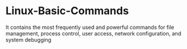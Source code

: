 # Linux-Basic-Commands
It contains the most frequently used and powerful commands for file management, process control, user access, network configuration, and system debugging
